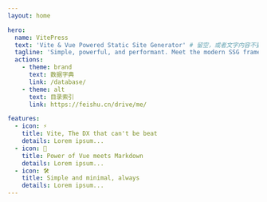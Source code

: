 ```yaml
---
layout: home

hero:
  name: VitePress
  text: 'Vite & Vue Powered Static Site Generator' # 留空，或者文字内容不要太长
  tagline: 'Simple, powerful, and performant. Meet the modern SSG framework you've always wanted.'
  actions:
    - theme: brand
      text: 数据字典
      link: /database/
    - theme: alt
      text: 目录索引
      link: https://feishu.cn/drive/me/

features:
  - icon: ⚡️
    title: Vite, The DX that can't be beat
    details: Lorem ipsum...
  - icon: 🖖
    title: Power of Vue meets Markdown
    details: Lorem ipsum...
  - icon: 🛠️
    title: Simple and minimal, always
    details: Lorem ipsum...
---
```

